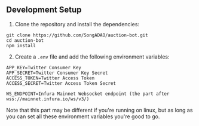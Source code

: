 ## Development Setup
1. Clone the repository and install the dependencies:
```
git clone https://github.com/SongADAO/auction-bot.git
cd auction-bot
npm install
```
2. Create a `.env` file and add the following environment variables:
```
APP_KEY=Twitter Consumer Key
APP_SECRET=Twitter Consumer Key Secret
ACCESS_TOKEN=Twitter Access Token
ACCESS_SECRET=Twitter Access Token Secret

WS_ENDPOINT=Infura Mainnet Websocket endpoint (the part after wss://mainnet.infura.io/ws/v3/)
```

Note that this part may be different if you're running on linux, but as long as you can set all these environment variables you're good to go.